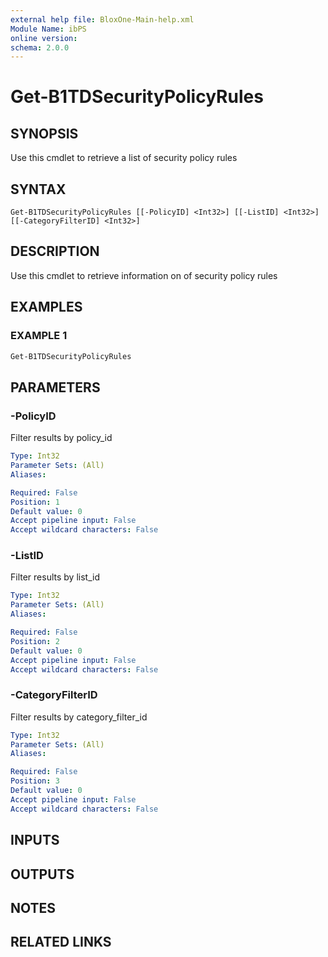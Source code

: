 ```yaml
---
external help file: BloxOne-Main-help.xml
Module Name: ibPS
online version:
schema: 2.0.0
---
```


# Get-B1TDSecurityPolicyRules

## SYNOPSIS
Use this cmdlet to retrieve a list of security policy rules

## SYNTAX

```
Get-B1TDSecurityPolicyRules [[-PolicyID] <Int32>] [[-ListID] <Int32>] [[-CategoryFilterID] <Int32>]
```

## DESCRIPTION
Use this cmdlet to retrieve information on of security policy rules

## EXAMPLES

### EXAMPLE 1
```powershell
Get-B1TDSecurityPolicyRules
```

## PARAMETERS

### -PolicyID
Filter results by policy_id

```yaml
Type: Int32
Parameter Sets: (All)
Aliases:

Required: False
Position: 1
Default value: 0
Accept pipeline input: False
Accept wildcard characters: False
```

### -ListID
Filter results by list_id

```yaml
Type: Int32
Parameter Sets: (All)
Aliases:

Required: False
Position: 2
Default value: 0
Accept pipeline input: False
Accept wildcard characters: False
```

### -CategoryFilterID
Filter results by category_filter_id

```yaml
Type: Int32
Parameter Sets: (All)
Aliases:

Required: False
Position: 3
Default value: 0
Accept pipeline input: False
Accept wildcard characters: False
```

## INPUTS

## OUTPUTS

## NOTES

## RELATED LINKS
